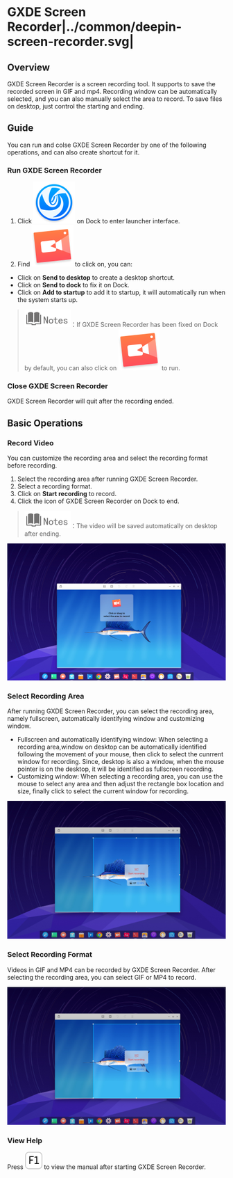 # GXDE Screen Recorder|../common/deepin-screen-recorder.svg|

## Overview

GXDE Screen Recorder is a screen recording tool. It supports to save the recorded screen in GIF and mp4. Recording window can be automatically selected, and you can also manually select the area to record. To save files on desktop, just control the starting and ending.

## Guide

You can run and colse GXDE Screen Recorder by one of the following operations, and can also create shortcut for it.

### Run GXDE Screen Recorder

1. Click  ![deepin-launcher](icon/deepin-launcher.svg) on Dock to enter launcher interface.
2. Find ![deepin-screen-recorder](icon/deepin-screen-recorder.svg) to click on, you can:

 - Click on **Send to desktop** to create a desktop shortcut.
 - Click on **Send to dock** to fix it on Dock.
 - Click on **Add to startup** to add it to startup, it will automatically run when the system starts up.

> ![notes](icon/notes.svg)：If GXDE Screen Recorder has been fixed on Dock by default, you can also click on ![deepin-screen-recorder](icon/deepin-screen-recorder.svg) to run.

### Close GXDE Screen Recorder

GXDE Screen Recorder will quit after the recording ended.



## Basic Operations

### Record Video

You can customize the recording area and select the recording format before recording.

1. Select the recording area after running GXDE Screen Recorder.
2. Select a recording format.
3. Click on **Start recording** to record.
4. Click the icon of GXDE Screen Recorder on Dock to end.

> ![notes](icon/notes.svg)：The video will be saved automatically on desktop after ending.


![1|recorder](jpg/recorder.jpg)

### Select Recording Area

After running GXDE Screen Recorder, you can select the recording area, namely fullscreen, automatically identifying window and customizing window.

- Fullscreen and automatically identifying window: When selecting a recording area,window on desktop can be automatically identified following the movement of your mouse, then click to select the cunrrent window for recording. Since, desktop is also a window, when the mouse pointer is on the desktop, it will be identified as fullscreen recording.
- Customizing window: When selecting a recording area, you can use the mouse to select any area and then adjust the rectangle box location and size, finally click to select the current window for recording.

![1|select](jpg/select.jpg)

### Select Recording Format

Videos in GIF and MP4 can be recorded by GXDE Screen Recorder. After selecting the recording area, you can select GIF or MP4 to record.

![1|select](jpg/select.jpg)

### View Help

Press ![F1](icon/F1.svg) to view the manual after starting GXDE Screen Recorder.

